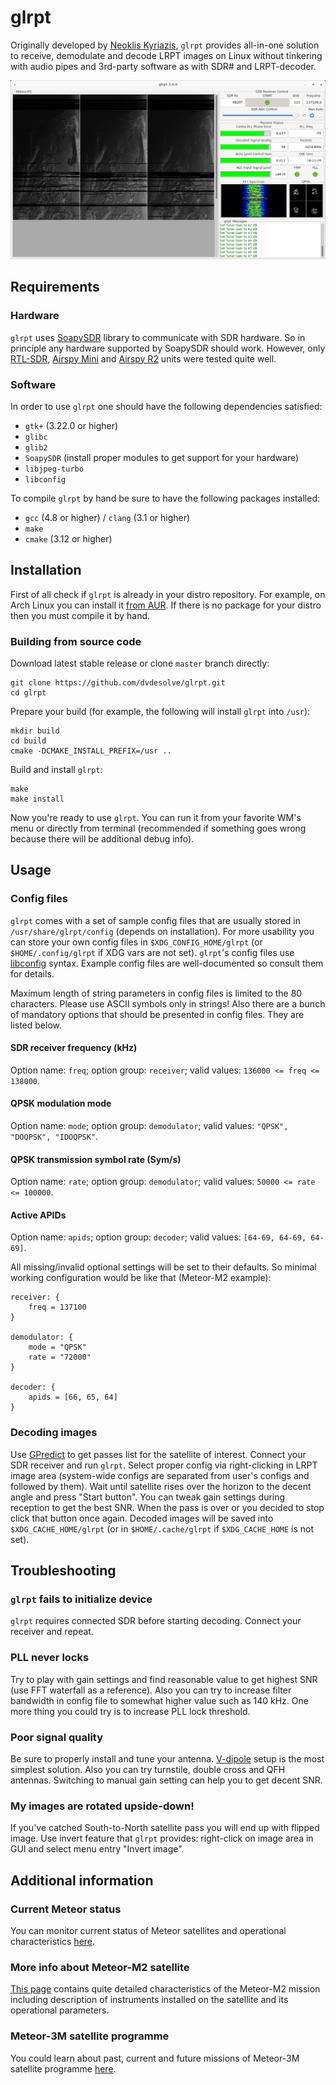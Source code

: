 # glrpt
Originally developed by [Neoklis Kyriazis](http://www.5b4az.org/), `glrpt` provides all-in-one solution to receive, demodulate and decode LRPT images on Linux without tinkering with audio pipes and 3rd-party software as with SDR# and LRPT-decoder.

![Screenshot of version 2.6.0](screen_2.6.0.png "glrpt version 2.6.0")

## Requirements

### Hardware
`glrpt` uses [SoapySDR](https://github.com/pothosware/SoapySDR) library to communicate with SDR hardware. So in principle any hardware supported by SoapySDR should work. However, only [RTL-SDR](https://www.rtl-sdr.com/buy-rtl-sdr-dvb-t-dongles/), [Airspy Mini](https://airspy.com/airspy-mini) and [Airspy R2](https://airspy.com/airspy-r2) units were tested quite well.

### Software
In order to use `glrpt` one should have the following dependencies satisfied:
- `gtk+` (3.22.0 or higher)
- `glibc`
- `glib2`
- `SoapySDR` (install proper modules to get support for your hardware)
- `libjpeg-turbo`
- `libconfig`

To compile `glrpt` by hand be sure to have the following packages installed:
- `gcc` (4.8 or higher) / `clang` (3.1 or higher)
- `make`
- `cmake` (3.12 or higher)

## Installation
First of all check if `glrpt` is already in your distro repository. For example, on Arch Linux you can install it [from AUR](https://aur.archlinux.org/packages/glrpt/). If there is no package for your distro then you must compile it by hand.

### Building from source code
Download latest stable release or clone `master` branch directly:
```
git clone https://github.com/dvdesolve/glrpt.git
cd glrpt
```

Prepare your build (for example, the following will install `glrpt` into `/usr`):
```
mkdir build
cd build
cmake -DCMAKE_INSTALL_PREFIX=/usr ..
```

Build and install `glrpt`:
```
make
make install
```

Now you're ready to use `glrpt`. You can run it from your favorite WM's menu or directly from terminal (recommended if something goes wrong because there will be additional debug info).

## Usage

### Config files
`glrpt` comes with a set of sample config files that are usually stored in `/usr/share/glrpt/config` (depends on installation). For more usability you can store your own config files in `$XDG_CONFIG_HOME/glrpt` (or `$HOME/.config/glrpt` if XDG vars are not set). `glrpt`'s config files use [libconfig](http://hyperrealm.github.io/libconfig/) syntax. Example config files are well-documented so consult them for details.

Maximum length of string parameters in config files is limited to the 80 characters. Please use ASCII symbols only in strings! Also there are a bunch of mandatory options that should be presented in config files. They are listed below.

#### SDR receiver frequency (kHz)
Option name: `freq`; option group: `receiver`; valid values: `136000 <= freq <= 138000`.

#### QPSK modulation mode
Option name: `mode`; option group: `demodulator`; valid values: `"QPSK", "DOQPSK", "IDOQPSK"`.

#### QPSK transmission symbol rate (Sym/s)
Option name: `rate`; option group: `demodulator`; valid values: `50000 <= rate <= 100000`.

#### Active APIDs
Option name: `apids`; option group: `decoder`; valid values: `[64-69, 64-69, 64-69]`.

All missing/invalid optional settings will be set to their defaults. So minimal working configuration would be like that (Meteor-M2 example):
```
receiver: {
    freq = 137100
}

demodulator: {
    mode = "QPSK"
    rate = "72000"
}

decoder: {
    apids = [66, 65, 64]
}
```

### Decoding images
Use [GPredict](https://github.com/csete/gpredict) to get passes list for the satellite of interest. Connect your SDR receiver and run `glrpt`. Select proper config via right-clicking in LRPT image area (system-wide configs are separated from user's configs and followed by them). Wait until satellite rises over the horizon to the decent angle and press "Start button". You can tweak gain settings during reception to get the best SNR. When the pass is over or you decided to stop click that button once again. Decoded images will be saved into `$XDG_CACHE_HOME/glrpt` (or in `$HOME/.cache/glrpt` if `$XDG_CACHE_HOME` is not set).

## Troubleshooting

### `glrpt` fails to initialize device
`glrpt` requires connected SDR before starting decoding. Connect your receiver and repeat.

### PLL never locks
Try to play with gain settings and find reasonable value to get highest SNR (use FFT waterfall as a reference). Also you can try to increase filter bandwidth in config file to somewhat higher value such as 140 kHz. One more thing you could try is to increase PLL lock threshold.

### Poor signal quality
Be sure to properly install and tune your antenna. [V-dipole](https://lna4all.blogspot.com/2017/02/diy-137-mhz-wx-sat-v-dipole-antenna.html) setup is the most simplest solution. Also you can try turnstile, double cross and QFH antennas. Switching to manual gain setting can help you to get decent SNR.

### My images are rotated upside-down!
If you've catched South-to-North satellite pass you will end up with flipped image. Use invert feature that `glrpt` provides: right-click on image area in GUI and select menu entry "Invert image".

## Additional information

### Current Meteor status
You can monitor current status of Meteor satellites and operational characteristics [here](http://happysat.nl/Meteor/html/Meteor_Status.html).

### More info about Meteor-M2 satellite
[This page](https://directory.eoportal.org/web/eoportal/satellite-missions/m/meteor-m-2) contains quite detailed characteristics of the Meteor-M2 mission including description of instruments installed on the satellite and its operational parameters.

### Meteor-3M satellite programme
You could learn about past, current and future missions of Meteor-3M satellite programme [here](https://www.wmo-sat.info/oscar/satelliteprogrammes/view/100).
